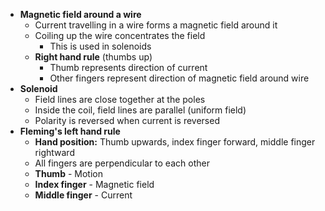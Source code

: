- **Magnetic field around a wire**
	- Current travelling in a wire forms a magnetic field around it
	- Coiling up the wire concentrates the field
		- This is used in solenoids
	- **Right hand rule** (thumbs up)
		- Thumb represents direction of current
		- Other fingers represent direction of magnetic field around wire
- **Solenoid**
	- Field lines are close together at the poles
	- Inside the coil, field lines are parallel (uniform field)
	- Polarity is reversed when current is reversed
- **Fleming's left hand rule**
	- **Hand position:** Thumb upwards, index finger forward, middle finger rightward
	- All fingers are perpendicular to each other
	- **Thumb** - Motion
	- **Index finger** - Magnetic field
	- **Middle finger** - Current